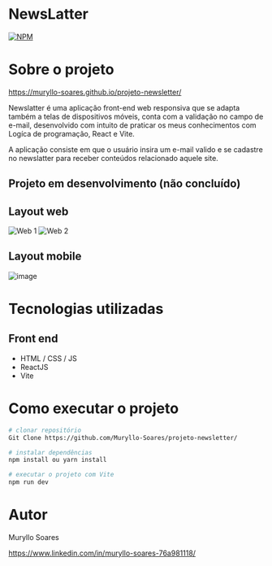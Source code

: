 # NewsLatter

[![NPM](https://img.shields.io/npm/l/react)](https://github.com/Muryllo-Soares/projeto-newsletter/blob/main/LICENSE) 

# Sobre o projeto

https://muryllo-soares.github.io/projeto-newsletter/

Newslatter é uma aplicação front-end web responsiva que se adapta também a telas de dispositivos móveis, conta com a validação no campo de e-mail, desenvolvido com intuito de praticar os meus conhecimentos com Logíca de programação, React e Vite.

A aplicação consiste em que o usuário insira um e-mail valido e se cadastre no newslatter para receber conteúdos relacionado aquele site.

## Projeto em desenvolvimento (não concluído) 


## Layout web
![Web 1](https://github.com/Muryllo-Soares/projeto-newsletter/assets/111825569/c8eaeca6-0924-419a-bc79-794c80874610)
![Web 2](https://github.com/Muryllo-Soares/projeto-newsletter/assets/111825569/b0aa9ae6-8aee-4ba6-826c-89eeeb340f49)


## Layout mobile
![image](https://github.com/Muryllo-Soares/projeto-newsletter/assets/111825569/038ac8e0-7686-44a4-84e6-195cf9431136)

# Tecnologias utilizadas 
## Front end
- HTML / CSS / JS
- ReactJS
- Vite

# Como executar o projeto

```bash
# clonar repositório
Git Clone https://github.com/Muryllo-Soares/projeto-newsletter/

# instalar dependências
npm install ou yarn install

# executar o projeto com Vite
npm run dev
```

# Autor 

Muryllo Soares

https://www.linkedin.com/in/muryllo-soares-76a981118/

